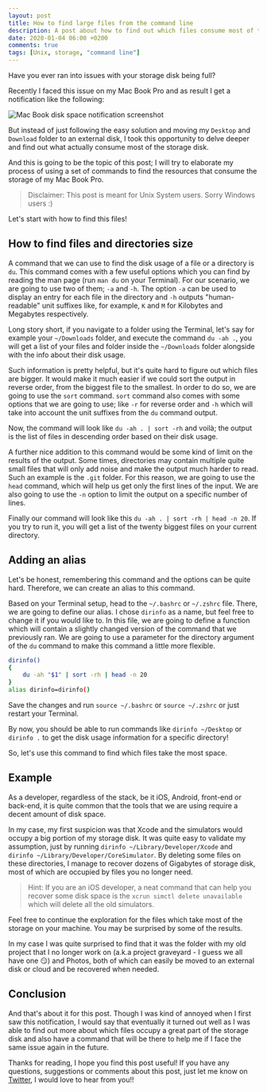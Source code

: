 ```yaml
---
layout: post
title: How to find large files from the command line
description: A post about how to find out which files consume most of the storage disk and how to clean them to recover disk space
date: 2020-01-04 06:00 +0200
comments: true
tags: [Unix, storage, "command line"]
---
```


Have you ever ran into issues with your storage disk being full?  

Recently I faced this issue on my Mac Book Pro and as result I get a notification like the following:

![Mac Book disk space notification screenshot]({{site.url}}/assets/storage/mac-book-disk-space-notification.png)

But instead of just following the easy solution and moving my `Desktop` and `Download` folder to an external disk, I took this opportunity to delve deeper and find out what actually consume most of the storage disk. 

And this is going to be the topic of this post; I will try to elaborate my process of using a set of commands to find the resources that consume the storage of my Mac Book Pro.

> Disclaimer: This post is meant for Unix System users. Sorry Windows users :)

Let's start with how to find this files!

## How to find files and directories size

A command that we can use to find the disk usage of a file or a directory is `du`. This command comes with a few useful options which you can find by reading the man page (run `man du` on your Terminal). For our scenario, we are going to use two of them; `-a` and `-h`. The option `-a` can be used to display an entry for each file in the directory and `-h` outputs "human-readable" unit suffixes like, for example, `K` and `M` for Kilobytes and Megabytes respectively.

Long story short, if you navigate to a folder using the Terminal, let's say for example your `~/Downloads` folder, and execute the command `du -ah .`, you will get a list of your files and folder inside the `~/Downloads` folder alongside with the info about their disk usage.

Such information is pretty helpful, but it's quite hard to figure out which files are bigger. It would make it much easier if we could sort the output in reverse order, from the biggest file to the smallest. In order to do so, we are going to use the `sort` command. `sort` command also comes with some options that we are going to use; like `-r` for reverse order and `-h` which will take into account the unit suffixes from the `du` command output. 

Now, the command will look like `du -ah . | sort -rh` and voilà; the output is the list of files in descending order based on their disk usage. 

A further nice addition to this command would be some kind of limit on the results of the output. Some times, directories may contain multiple quite small files that will only add noise and make the output much harder to read. Such an example is the `.git` folder.
For this reason, we are going to use the `head` command, which will help us get only the first lines of the input. We are also going to use the `-n` option to limit the output on a specific number of lines.

Finally our command will look like this `du -ah . | sort -rh | head -n 20`. If you try to run it, you will get a list of the twenty biggest files on your current directory. 

## Adding an alias

Let's be honest, remembering this command and the options can be quite hard. Therefore, we can create an alias to this command. 

Based on your Terminal setup, head to the `~/.bashrc` or `~/.zshrc` file. There, we are going to define our alias. I chose `dirinfo` as a name, but feel free to change it if you would like to. In this file, we are going to define a function which will contain a slightly changed version of the command that we previously ran. We are going to use a parameter for the directory argument of the `du` command to make this command a little more flexible. 

```bash
dirinfo()
{
    du -ah "$1" | sort -rh | head -n 20
}
alias dirinfo=dirinfo()
```

Save the changes and run `source ~/.bashrc` or `source ~/.zshrc` or just restart your Terminal. 

By now, you should be able to run commands like `dirinfo ~/Desktop` or `dirinfo .` to get the disk usage information for a specific directory!

So, let's use this command to find which files take the most space.

## Example

As a developer, regardless of the stack, be it iOS, Android, front-end or back-end, it is quite common that the tools that we are using require a decent amount of disk space. 

In my case, my first suspicion was that Xcode and the simulators would occupy a big portion of my storage disk. It was quite easy to validate my assumption, just by running `dirinfo ~/Library/Developer/Xcode` and `dirinfo ~/Library/Developer/CoreSimulator`. By deleting some files on these directories, I manage to recover dozens of Gigabytes of storage disk, most of which are occupied by files you no longer need. 

> Hint: If you are an iOS developer, a neat command that can help you recover some disk space is the `xcrun simctl delete unavailable` which will delete all the old simulators.

Feel free to continue the exploration for the files which take most of the storage on your machine. You may be surprised by some of the results.

In my case I was quite surprised to find that it was the folder with my old project that I no longer work on (a.k.a project graveyard - I guess we all have one :smirk:) and Photos, both of which can easily be moved to an external disk or cloud and be recovered when needed.

## Conclusion

And that's about it for this post. Though I was kind of annoyed when I first saw this notification, I would say that eventually it turned out well as I was able to find out more about which files occupy a great part of the storage disk and also have a command that will be there to help me if I face the same issue again in the future.

Thanks for reading, I hope you find this post useful!
If you have any questions, suggestions or comments about this post, just let me know on [Twitter](https://twitter.com/diamantidis_io), I would love to hear from you!!
